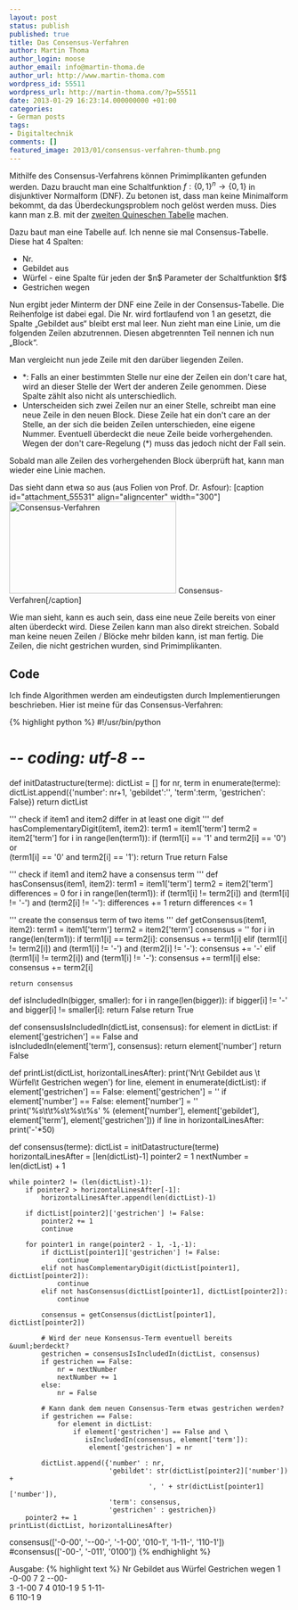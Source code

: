 ```yaml
---
layout: post
status: publish
published: true
title: Das Consensus-Verfahren
author: Martin Thoma
author_login: moose
author_email: info@martin-thoma.de
author_url: http://www.martin-thoma.com
wordpress_id: 55511
wordpress_url: http://martin-thoma.com/?p=55511
date: 2013-01-29 16:23:14.000000000 +01:00
categories:
- German posts
tags:
- Digitaltechnik
comments: []
featured_image: 2013/01/consensus-verfahren-thumb.png
---
```

Mithilfe des Consensus-Verfahrens k&ouml;nnen Primimplikanten gefunden werden. Dazu braucht man eine Schaltfunktion $f:\{0,1\}^n \rightarrow \{0,1\}$ in disjunktiver Normalform (DNF). Zu betonen ist, dass man keine Minimalform bekommt, da das &Uuml;berdeckungsproblem noch gel&ouml;st werden muss. Dies kann man z.B. mit der <a href="http://martin-thoma.com/das-quine-mccluskey-verfahren/" title="Das Quine-McCluskey-Verfahren">zweiten Quineschen Tabelle</a> machen.

Dazu baut man eine Tabelle auf. Ich nenne sie mal Consensus-Tabelle. Diese hat 4 Spalten:
<ul>
  <li>Nr.</li>
  <li>Gebildet aus</li>
  <li>W&uuml;rfel - eine Spalte f&uuml;r jeden der $n$ Parameter der Schaltfunktion $f$</li>
  <li>Gestrichen wegen</li>
</ul>

Nun ergibt jeder Minterm der DNF eine Zeile in der Consensus-Tabelle. Die Reihenfolge ist dabei egal. Die Nr. wird fortlaufend von 1 an gesetzt, die Spalte &bdquo;Gebildet aus&ldquo; bleibt erst mal leer. Nun zieht man eine Linie, um die folgenden Zeilen abzutrennen. Diesen abgetrennten Teil nennen ich nun &bdquo;Block&ldquo;.

Man vergleicht nun jede Zeile mit den dar&uuml;ber liegenden Zeilen.
<ul>
<li>*: Falls an einer bestimmten Stelle nur eine der Zeilen ein don't care hat, wird an dieser Stelle der Wert der anderen Zeile genommen. Diese Spalte z&auml;hlt also nicht als unterschiedlich.</li>
<li>Unterscheiden sich zwei Zeilen nur an einer Stelle, schreibt man eine neue Zeile in den neuen Block. Diese Zeile hat ein don't care an der Stelle, an der sich die beiden Zeilen unterschieden, eine eigene Nummer. Eventuell &uuml;berdeckt die neue Zeile beide vorhergehenden. Wegen der don't care-Regelung (*) muss das jedoch nicht der Fall sein.</li>
</ul>
Sobald man alle Zeilen des vorhergehenden Block &uuml;berpr&uuml;ft hat, kann man wieder eine Linie machen.

Das sieht dann etwa so aus (aus Folien von Prof. Dr. Asfour):
[caption id="attachment_55531" align="aligncenter" width="300"]<a href="http://martin-thoma.com/wp-content/uploads/2013/01/consensus-verfahren.png"><img src="http://martin-thoma.com/wp-content/uploads/2013/01/consensus-verfahren-300x165.png" alt="Consensus-Verfahren" width="300" height="165" class="size-medium wp-image-55531" /></a> Consensus-Verfahren[/caption]

Wie man sieht, kann es auch sein, dass eine neue Zeile bereits von einer alten &uuml;berdeckt wird. Diese Zeilen kann man also direkt streichen.
Sobald man keine neuen Zeilen / Bl&ouml;cke mehr bilden kann, ist man fertig. Die Zeilen, die nicht gestrichen wurden, sind Primimplikanten.

<h2>Code</h2>
Ich finde Algorithmen werden am eindeutigsten durch Implementierungen beschrieben. Hier ist meine f&uuml;r das Consensus-Verfahren:

{% highlight python %}
#!/usr/bin/python
# -*- coding: utf-8 -*-

def initDatastructure(terme):
	dictList = []
	for nr, term in enumerate(terme):
		dictList.append({'number': nr+1, 'gebildet':'', 
					     'term':term, 'gestrichen': False})
	return dictList

''' check if item1 and item2 differ in at least one digit '''
def hasComplementaryDigit(item1, item2):
	term1 = item1['term']
	term2 = item2['term']
	for i in range(len(term1)):
		if (term1[i] == '1' and term2[i] == '0') or \
		   (term1[i] == '0' and term2[i] == '1'):
			return True
	return False

''' check if item1 and item2 have a consensus term '''
def hasConsensus(item1, item2):
	term1 = item1['term']
	term2 = item2['term']
	differences = 0
	for i in range(len(term1)):
		if (term1[i] != term2[i]) and (term1[i] != '-') and (term2[i] != '-'):
			differences += 1
	return differences <= 1

''' create the consensus term of two items '''
def getConsensus(item1, item2):
	term1 = item1['term']
	term2 = item2['term']
	consensus = ''
	for i in range(len(term1)):
		if term1[i] == term2[i]:
			consensus += term1[i]
		elif (term1[i] != term2[i]) and (term1[i] != '-') and (term2[i] != '-'):
			consensus += '-'
		elif (term1[i] != term2[i]) and (term1[i] != '-'):
			consensus += term1[i]
		else:
			consensus += term2[i]

	return consensus

def isIncludedIn(bigger, smaller):
	for i in range(len(bigger)):
		if bigger[i] != '-' and bigger[i] != smaller[i]:
			return False
	return True

def consensusIsIncludedIn(dictList, consensus):
	for element in dictList:
		if element['gestrichen'] == False and \
		   isIncludedIn(element['term'], consensus):
			return element['number']
	return False

def printList(dictList, horizontalLinesAfter):
	print('Nr\t Gebildet aus \t W&uuml;rfel\t Gestrichen wegen')
	for line, element in enumerate(dictList):
		if element['gestrichen'] == False:
			element['gestrichen'] = ''
		if element['number'] == False:
			element['number'] = ''
		print('%s\t\t%s\t%s\t%s' % (element['number'], element['gebildet'], 
				element['term'], element['gestrichen']))
		if line in horizontalLinesAfter:
			print('-'*50)

def consensus(terme):
	dictList = initDatastructure(terme)
	horizontalLinesAfter = [len(dictList)-1]
	pointer2 = 1
	nextNumber = len(dictList) + 1

	while pointer2 != (len(dictList)-1):
		if pointer2 > horizontalLinesAfter[-1]:
			horizontalLinesAfter.append(len(dictList)-1)

		if dictList[pointer2]['gestrichen'] != False:
			pointer2 += 1
			continue

		for pointer1 in range(pointer2 - 1, -1,-1):
			if dictList[pointer1]['gestrichen'] != False:
				continue
			elif not hasComplementaryDigit(dictList[pointer1], dictList[pointer2]):
				continue
			elif not hasConsensus(dictList[pointer1], dictList[pointer2]):
				continue

			consensus = getConsensus(dictList[pointer1], dictList[pointer2])

			# Wird der neue Konsensus-Term eventuell bereits &uuml;berdeckt?
			gestrichen = consensusIsIncludedIn(dictList, consensus)
			if gestrichen == False:
				nr = nextNumber
				nextNumber += 1
			else:
				nr = False

			# Kann dank dem neuen Consensus-Term etwas gestrichen werden?
			if gestrichen == False:
				for element in dictList:
					if element['gestrichen'] == False and \
				  	   isIncludedIn(consensus, element['term']):
						element['gestrichen'] = nr

			dictList.append({'number' : nr, 
							 'gebildet': str(dictList[pointer2]['number']) + 
							           ', ' + str(dictList[pointer1]['number']),
							 'term': consensus,
							 'gestrichen' : gestrichen})
		pointer2 += 1
	printList(dictList, horizontalLinesAfter)

consensus(['-0-00', '--00-', '-1-00', '010-1', '1-11-', '110-1'])
#consensus(['-00-', '-011', '0100'])
{% endhighlight %}

Ausgabe:
{% highlight text %}
Nr	 Gebildet aus 	 W&uuml;rfel	 Gestrichen wegen
1			-0-00	7
2			--00-	
3			-1-00	7
4			010-1	9
5			1-11-	
6			110-1	9
